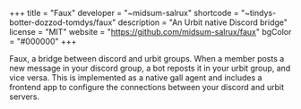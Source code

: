 +++
title = "Faux"
developer = "~midsum-salrux"
shortcode = "~tindys-botter-dozzod-tomdys/faux"
description = "An Urbit native Discord bridge"
license = "MIT"
website = "https://github.com/midsum-salrux/faux"
bgColor = "#000000"
+++

Faux, a bridge between discord and urbit groups. When a member posts a new message in your discord group, a bot reposts it in your urbit group, and vice versa. This is implemented as a native gall agent and includes a frontend app to configure the connections between your discord and urbit servers.
